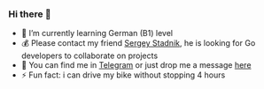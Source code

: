 ### Hi there 👋

- 🌱 I’m currently learning German (B1) level
- 💰 Please contact my friend [Sergey Stadnik](https://github.com/monkrus), he is looking for Go developers to collaborate on projects
- 💬 You can find me in [Telegram](@EvgenyBazhano) or just drop me a message [here](https://bit.ly/3043HuX)
- ⚡ Fun fact: i can drive my bike without stopping 4 hours
